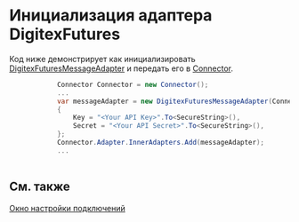 # Инициализация адаптера DigitexFutures

Код ниже демонстрирует как инициализировать [DigitexFuturesMessageAdapter](xref:StockSharp.DigitexFutures.DigitexFuturesMessageAdapter) и передать его в [Connector](xref:StockSharp.Algo.Connector).

```cs
            Connector Connector = new Connector();				
            ...				
            var messageAdapter = new DigitexFuturesMessageAdapter(Connector.TransactionIdGenerator)
            {
                Key = "<Your API Key>".To<SecureString>(),
                Secret = "<Your API Secret>".To<SecureString>(),
            };
            Connector.Adapter.InnerAdapters.Add(messageAdapter);
            ...	
							
```

## См. также

[Окно настройки подключений](API_UI_ConnectorWindow.md)
